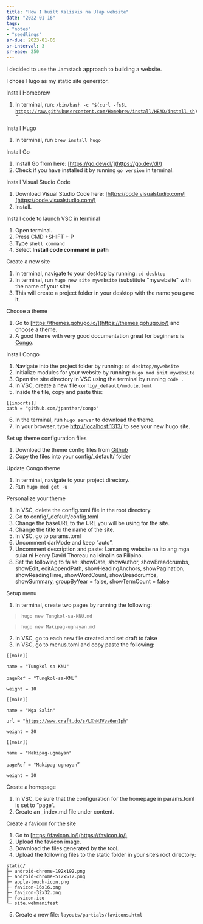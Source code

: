 ```yaml
---
title: "How I built Kaliskis na Ulap website"
date: "2022-01-16"
tags:
- "notes"
- "seedlings"
sr-due: 2023-01-06
sr-interval: 3
sr-ease: 250
---
```


I decided to use the Jamstack approach to building a website.

I chose Hugo as my static site generator.

Install Homebrew

1. In terminal, run: `/bin/bash -c "$(curl -fsSL` [`https://raw.githubusercontent.com/Homebrew/install/HEAD/install.sh`](https://raw.githubusercontent.com/Homebrew/install/HEAD/install.sh)`)"`

Install Hugo

1. In terminal, run `brew install hugo`

Install Go

1. Install Go from here: [https://go.dev/dl/](https://go.dev/dl/)
2. Check if you have installed it by running `go version` in terminal.

Install Visual Studio Code

1. Download Visual Studio Code here: [https://code.visualstudio.com/](https://code.visualstudio.com/)
2. Install.

Install code to launch VSC in terminal

1. Open terminal.
2. Press CMD +SHIFT + P
3. Type `shell command`
4. Select **Install code command in path**

Create a new site

1. In terminal, navigate to your desktop by running: `cd desktop`
2. In terminal, run `hugo new site mywebsite` (substitute "mywebsite" with the name of your site)
3. This will create a project folder in your desktop with the name you gave it.

Choose a theme

1. Go to [https://themes.gohugo.io/](https://themes.gohugo.io/) and choose a theme.
2. A good theme with very good documentation great for beginners is [Congo](https://themes.gohugo.io/themes/congo/).

Install Congo

1. Navigate into the project folder by running: `cd desktop/mywebsite`
2. Initialize modules for your website by running: `hugo mod init mywebsite`
3. Open the site directory in VSC using the terminal by running `code .`
4. In VSC, create a new file `config/_default/module.toml`
5. Inside the file, copy and paste this:

```other
[[imports]]
path = "github.com/jpanther/congo"
```

6. In the terminal, run `hugo server` to download the theme.
7. In your browser, type [http://localhost:1313/](http://localhost:1313/) to see your new hugo site.

Set up theme configuration files

1. Download the theme config files from [Github](https://minhaskamal.github.io/DownGit/#/home?url=https:%2F%2Fgithub.com%2Fjpanther%2Fcongo%2Ftree%2Fstable%2Fconfig%2F_default)
2. Copy the files into your config/_default/ folder

Update Congo theme

1. In terminal, navigate to your project directory.
2. Run `hugo mod get -u`

Personalize your theme

1. In VSC, delete the config.toml file in the root directory.
2. Go to config/_default/config.toml
3. Change the baseURL to the URL you will be using for the site.
4. Change the title to the name of the site.
5. In VSC, go to params.toml
6. Uncomment darMode and keep “auto”.
7. Uncomment description and paste: Laman ng website na ito ang mga sulat ni Henry David Thoreau na isinalin sa Filipino.
8. Set the following to false: showDate, showAuthor, showBreadcrumbs, showEdit, editAppendPath, showHeadingAnchors, showPagination, showReadingTime, showWordCount, showBreadcrumbs, showSummary, groupByYear = false, showTermCount = false

Setup menu

1. In terminal, create two pages by running the following:

> `hugo new Tungkol-sa-KNU.md`

> `hugo new Makipag-ugnayan.md`

2. In VSC, go to each new file created and set draft to false
3. In VSC, go to menus.toml and copy paste the following:

`[[main]]`

`name = "Tungkol sa KNU"`

`pageRef = "Tungkol-sa-KNU`”

`weight = 10`

`[[main]]`

`name = "Mga Salin"`

`url = "`[`https://www.craft.do/s/LXnNJVva6enIph`](https://www.craft.do/s/LXnNJVva6enIph)`"`

`weight = 20`

`[[main]]`

`name = "Makipag-ugnayan"`

`pageRef = "Makipag-ugnayan`”

`weight = 30`

Create a homepage

1. In VSC, be sure that the configuration for the homepage in params.toml is set to “page”.
2. Create an _index.md file under content.

Create a favicon for the site

1. Go to [https://favicon.io/](https://favicon.io/)
2. Upload the favicon image.
3. Download the files generated by the tool.
4. Upload the following files to the static folder in your site’s root directory:

```shell
static/
├─ android-chrome-192x192.png
├─ android-chrome-512x512.png
├─ apple-touch-icon.png
├─ favicon-16x16.png
├─ favicon-32x32.png
├─ favicon.ico
└─ site.webmanifest
```

5. Create a new file: `layouts/partials/favicons.html`

